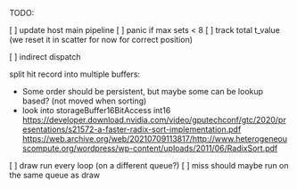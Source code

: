 
TODO:

[ ] update host main pipeline
[ ] panic if max sets < 8
[ ] track total t_value (we reset it in scatter for now for correct position)

[ ] indirect dispatch

split hit record into multiple buffers:
 - Some order should be persistent, but maybe some can be lookup based? (not moved when sorting)
 - look into storageBuffer16BitAccess int16
https://developer.download.nvidia.com/video/gputechconf/gtc/2020/presentations/s21572-a-faster-radix-sort-implementation.pdf
https://web.archive.org/web/20210709113817/http://www.heterogeneouscompute.org/wordpress/wp-content/uploads/2011/06/RadixSort.pdf


[ ] draw run every loop (on a different queue?)
[ ] miss should maybe run on the same queue as draw
